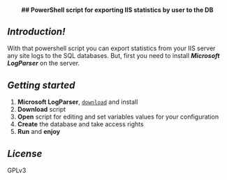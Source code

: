 <h4 align="center">
## PowerShell script for exporting IIS statistics by user to the DB
</h4>

## ***Introduction!***
With that powershell script you can export statistics from your IIS server any site logs to the SQL databases.
But, first you need to install ***Microsoft LogParser*** on the server.

## ***Getting started***
1. **Microsoft LogParser**, [`download`](https://www.microsoft.com/en-us/download/details.aspx?id=24659) and install
2. **Download** script
3. **Open** script for editing and set variables values for your configuration
4. **Create** the database and take access rights
5. **Run** and **enjoy**

## ***License***
GPLv3